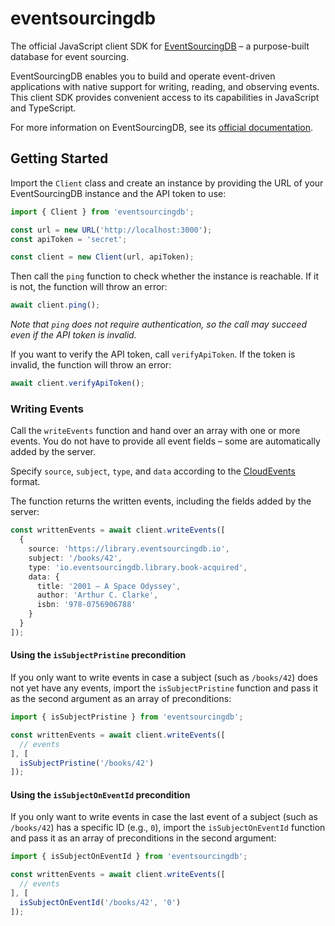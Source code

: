 # eventsourcingdb

The official JavaScript client SDK for [EventSourcingDB](https://www.eventsourcingdb.io) – a purpose-built database for event sourcing.

EventSourcingDB enables you to build and operate event-driven applications with native support for writing, reading, and observing events. This client SDK provides convenient access to its capabilities in JavaScript and TypeScript.

For more information on EventSourcingDB, see its [official documentation](https://docs.eventsourcingdb.io/).

## Getting Started

Import the `Client` class and create an instance by providing the URL of your EventSourcingDB instance and the API token to use:

```typescript
import { Client } from 'eventsourcingdb';

const url = new URL('http://localhost:3000');
const apiToken = 'secret';

const client = new Client(url, apiToken);
```

Then call the `ping` function to check whether the instance is reachable. If it is not, the function will throw an error:

```typescript
await client.ping();
```

*Note that `ping` does not require authentication, so the call may succeed even if the API token is invalid.*

If you want to verify the API token, call `verifyApiToken`. If the token is invalid, the function will throw an error:

```typescript
await client.verifyApiToken();
```

### Writing Events

Call the `writeEvents` function and hand over an array with one or more events. You do not have to provide all event fields – some are automatically added by the server.

Specify `source`, `subject`, `type`, and `data` according to the [CloudEvents](https://docs.eventsourcingdb.io/fundamentals/cloud-events/) format.

The function returns the written events, including the fields added by the server:

```typescript
const writtenEvents = await client.writeEvents([
  {
    source: 'https://library.eventsourcingdb.io',
    subject: '/books/42',
    type: 'io.eventsourcingdb.library.book-acquired',
    data: {
      title: '2001 – A Space Odyssey',
      author: 'Arthur C. Clarke',
      isbn: '978-0756906788'
    }
  }
]);
```

#### Using the `isSubjectPristine` precondition

If you only want to write events in case a subject (such as `/books/42`) does not yet have any events, import the `isSubjectPristine` function and pass it as the second argument as an array of preconditions:

```typescript
import { isSubjectPristine } from 'eventsourcingdb';

const writtenEvents = await client.writeEvents([
  // events
], [
  isSubjectPristine('/books/42')
]);
```

#### Using the `isSubjectOnEventId` precondition

If you only want to write events in case the last event of a subject (such as `/books/42`) has a specific ID (e.g., `0`), import the `isSubjectOnEventId` function and pass it as an array of preconditions in the second argument:

```typescript
import { isSubjectOnEventId } from 'eventsourcingdb';

const writtenEvents = await client.writeEvents([
  // events
], [
  isSubjectOnEventId('/books/42', '0')
]);
